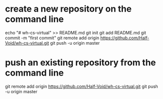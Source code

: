 # create a new repository on the command line
echo "# wh-cs-virtual" >> README.md
git init
git add README.md
git commit -m "first commit"
git remote add origin https://github.com/Half-Void/wh-cs-virtual.git
git push -u origin master

# push an existing repository from the command line
git remote add origin https://github.com/Half-Void/wh-cs-virtual.git
git push -u origin master

